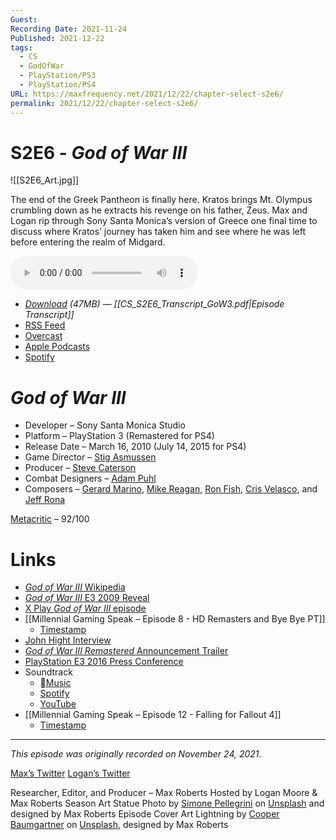 ```yaml
---
Guest: 
Recording Date: 2021-11-24
Published: 2021-12-22
tags:
  - CS
  - GodOfWar
  - PlayStation/PS3
  - PlayStation/PS4
URL: https://maxfrequency.net/2021/12/22/chapter-select-s2e6/
permalink: 2021/12/22/chapter-select-s2e6/
---
```

# S2E6 - *God of War III*

![[S2E6_Art.jpg]]

The end of the Greek Pantheon is finally here. Kratos brings Mt. Olympus crumbling down as he extracts his revenge on his father, Zeus. Max and Logan rip through Sony Santa Monica’s version of Greece one final time to discuss where Kratos’ journey has taken him and see where he was left before entering the realm of Midgard.

<audio controls>
  <source src="https://traffic.libsyn.com/chapterselectpod/CS_S2E6_Final.mp3">
</audio>

- *[Download](https://traffic.libsyn.com/chapterselectpod/CS_S2E6_Final.mp3) (47MB)  — [[CS_S2E6_Transcript_GoW3.pdf|Episode Transcript]]*
- [RSS Feed](https://chapterselectpod.libsyn.com/rss)
- [Overcast](https://overcast.fm/itunes1568777352/chapter-select)
- [Apple Podcasts](https://podcasts.apple.com/us/podcast/chapter-select/id1568777352)
- [Spotify](https://open.spotify.com/show/4f1TLZXbwtSX7uHROe9KlS)
# *God of War III*

- Developer – Sony Santa Monica Studio
- Platform – PlayStation 3 (Remastered for PS4)
- Release Date – March 16, 2010 (July 14, 2015 for PS4)
- Game Director – [Stig Asmussen](https://en.wikipedia.org/wiki/Stig_Asmussen)
- Producer – [Steve Caterson](https://www.mobygames.com/developer/sheet/view/developerId,39527/)
- Combat Designers – [Adam Puhl](https://www.mobygames.com/developer/sheet/view/developerId,73058/)
- Composers – [Gerard Marino](https://en.wikipedia.org/wiki/Gerard_Marino), [Mike Reagan](https://en.wikipedia.org/wiki/Mike_Reagan), [Ron Fish](https://en.wikipedia.org/wiki/Ron_Fish), [Cris Velasco](https://en.wikipedia.org/wiki/Cris_Velasco), and [Jeff Rona](https://en.wikipedia.org/wiki/Jeff_Rona)

[Metacritic](https://www.metacritic.com/game/playstation-3/god-of-war-iii) – 92/100
# Links

- [*God of War III* Wikipedia](https://en.wikipedia.org/wiki/God_of_War_III)
- [*God of War III* E3 2009 Reveal](https://youtube.com/watch?v=FetRGberIkw&t=5951)
- [X Play *God of War III* episode](https://youtu.be/4FEDLifbhxg)
- [[Millennial Gaming Speak – Episode 8 - HD Remasters and Bye Bye PT]]
	- [Timestamp](https://overcast.fm/+EtIj6w2IM/44:22)
- [John Hight Interview](https://web.archive.org/web/20120104191651/http://www.joystiq.com/2010/01/19/interview-god-of-war-3-ends-trilogy-but-not-franchise/)
- [*God of War III Remastered* Announcement Trailer](https://youtu.be/WiVk9EKdjq4)
- [PlayStation E3 2016 Press Conference](https://youtube.com/watch?v=GwofRzkROo4&t=1766)
- Soundtrack
	- [Music](https://music.apple.com/us/album/god-of-war-iii-original-soundtrack/1553234792)
	- [Spotify](https://open.spotify.com/album/1w9j0DZdI7oa6Fz0lPtHDC)
	- [YouTube](https://youtube.com/playlist?list=PLB23DF7A8241E2D22)
- [[Millennial Gaming Speak – Episode 12 - Falling for Fallout 4]]
	- [Timestamp](https://overcast.fm/+EtIj6FmsU/52:41)

---
*This episode was originally recorded on November 24, 2021.*

[Max’s Twitter](https://www.twitter.com/maxroberts143)
[Logan’s Twitter](https://www.twitter.com/mooreman12)

Researcher, Editor, and Producer – Max Roberts
Hosted by Logan Moore & Max Roberts
Season Art Statue Photo by [Simone Pellegrini](https://unsplash.com/@mazerone) on [Unsplash](https://unsplash.com/photos/L3QG_OBluT0) and designed by Max Roberts
Episode Cover Art Lightning by [Cooper Baumgartner](https://unsplash.com/@cooper_baumgartner) on [Unsplash](https://unsplash.com/photos/1N8iqSsn7ls), designed by Max Roberts